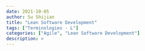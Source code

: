 ```yaml
---
date: 2021-10-05
author: Su Shijian
title: "Lean Software Development"
tags: ["Terminologies - L"]
categories: ["Agile", "Lean Software Development"]
description: >
---
```


